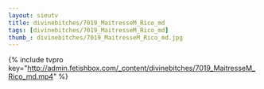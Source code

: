 ```yaml
--- 
layout: sieutv
title: divinebitches/7019_MaitresseM_Rico_md
tags: [divinebitches/7019_MaitresseM_Rico_md]
thumb_: divinebitches/7019_MaitresseM_Rico_md.jpg
---
```

{% include tvpro key="http://admin.fetishbox.com/_content/divinebitches/7019_MaitresseM_Rico_md.mp4" %} 
